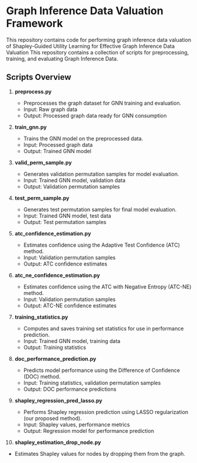# Graph Inference Data Valuation Framework
This repository contains code for performing graph inference data valuation of Shapley-Guided Utility Learning for Effective Graph Inference Data Valuation
This repository contains a collection of scripts for preprocessing, training, and evaluating Graph Inference Data.

## Scripts Overview

1. **preprocess.py**
   - Preprocesses the graph dataset for GNN training and evaluation.
   - Input: Raw graph data
   - Output: Processed graph data ready for GNN consumption

2. **train_gnn.py**
   - Trains the GNN model on the preprocessed data.
   - Input: Processed graph data
   - Output: Trained GNN model

3. **valid_perm_sample.py**
   - Generates validation permutation samples for model evaluation.
   - Input: Trained GNN model, validation data
   - Output: Validation permutation samples

4. **test_perm_sample.py**
   - Generates test permutation samples for final model evaluation.
   - Input: Trained GNN model, test data
   - Output: Test permutation samples

5. **atc_confidence_estimation.py**
   - Estimates confidence using the Adaptive Test Confidence (ATC) method.
   - Input: Validation permutation samples
   - Output: ATC confidence estimates

6. **atc_ne_confidence_estimation.py**
   - Estimates confidence using the ATC with Negative Entropy (ATC-NE) method.
   - Input: Validation permutation samples
   - Output: ATC-NE confidence estimates


7. **training_statistics.py**
   - Computes and saves training set statistics for use in performance prediction.
   - Input: Trained GNN model, training data
   - Output: Training statistics


8. **doc_performance_prediction.py**
   - Predicts model performance using the Difference of Confidence (DOC) method.
   - Input: Training statistics, validation permutation samples
   - Output: DOC performance predictions


9. **shapley_regression_pred_lasso.py**
    - Performs Shapley regression prediction using LASSO regularization (our proposed method).
    - Input: Shapley values, performance metrics
    - Output: Regression model for performance prediction

10. **shapley_estimation_drop_node.py**
   - Estimates Shapley values for nodes by dropping them from the graph.

